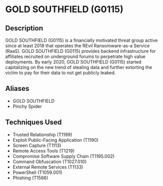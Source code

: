 # GOLD SOUTHFIELD (G0115)

## Description
GOLD SOUTHFIELD (G0115) is a financially motivated threat group active since at least 2018 that operates the REvil Ransomware-as-a Service (RaaS). GOLD SOUTHFIELD (G0115) provides backend infrastructure for affiliates recruited on underground forums to perpetrate high value deployments. By early 2020, GOLD SOUTHFIELD (G0115) started capitalizing on the new trend of stealing data and further extorting the victim to pay for their data to not get publicly leaked.

## Aliases
- GOLD SOUTHFIELD
- Pinchy Spider

## Techniques Used
- Trusted Relationship (T1199)
- Exploit Public-Facing Application (T1190)
- Screen Capture (T1113)
- Remote Access Tools (T1219)
- Compromise Software Supply Chain (T1195.002)
- Command Obfuscation (T1027.010)
- External Remote Services (T1133)
- PowerShell (T1059.001)
- Phishing (T1566)
